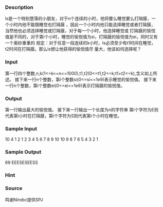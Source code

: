 
### Description

ls是一个特别堕落的小朋友，对于n个连续的小时，他将要么睡觉要么打隔膜，一个小时内他不能既睡觉也打隔膜
，因此一个小时内他只能选择睡觉或者打隔膜，当然他也必须选择睡觉或打隔膜，对于每一个小时，他选择睡觉或
打隔膜的愉悦值是不同的，对于第i个小时，睡觉的愉悦值为si，打隔膜的愉悦值为ei，同时又有一个奥妙重重的
规定：对于任意一段连续的k小时，ls必须至少有t1时间在睡觉，t2时间在打隔膜。那么ls想让他获得的愉悦值尽
量大，他该如何选择呢？




### Input
第一行四个整数,n,k(1<=k<=n<=1000),t1,t2(0<=t1,t2<=k;t1+t2<=k),含义如上所述。
接下来一行n个整数，第i个整数si(0<=si<=1e9)表示睡觉的愉悦值。
接下来一行n个整数，第i个整数ei(0<=ei<=1e9)表示打隔膜的愉悦值。

### Output
第一行输出最大的愉悦值。
接下来一行输出一个长度为n的字符串
第i个字符为E则代表第i小时在打隔膜，第i个字符为S则代表第i个小时在睡觉。

### Sample Input
10 4 1 2
1 2 3 4 5 6 7 8 9 10
10 9 8 7 6 5 4 3 2 1
### Sample Output
69
EEESESEESS
### Hint

### Source
鸣谢Nirobc提供SPJ